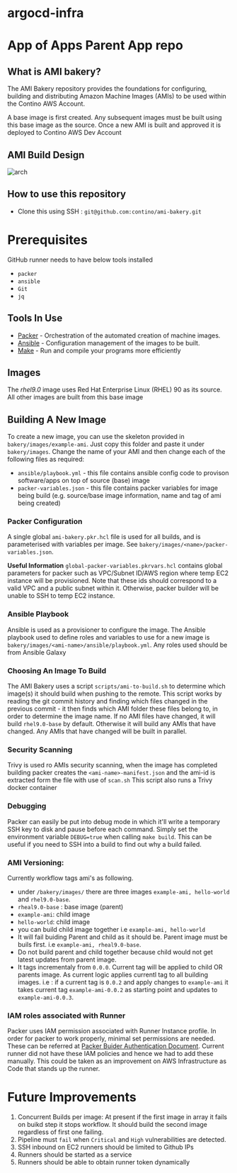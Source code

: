 # argocd-infra

# App of Apps Parent App repo

## What is AMI bakery?
The AMI Bakery repository provides the foundations for configuring, building and distributing Amazon Machine Images (AMIs) to be used within the Contino AWS Account.

A base image is first created. Any subsequent images must be built using this base image as the source. Once a new AMI is built and approved it is deployed to Contino AWS Dev Account

## AMI Build Design

![arch](assets/AMI-bakery-steps.svg)

## How to use this repository 
- Clone this using SSH : ```git@github.com:contino/ami-bakery.git```


# Prerequisites 
GitHub runner needs to have below tools installed 

* `packer`
* `ansible`
* `Git`
* `jq`

## Tools In Use
* [Packer](https://packer.io) - Orchestration of the automated creation of machine images.
* [Ansible](https://ansible.com) - Configuration management of the images to be built.
* [Make](https://www.gnu.org/software/make/manual/make.html) - Run and compile your programs more efficiently

## Images
The *rhel9.0* image uses Red Hat Enterprise Linux (RHEL) 90 as its source. 
All other images are built from this base image


## Building A New Image
To create a new image, you can use the skeleton provided in `bakery/images/example-ami`. Just copy this  folder and paste it under `bakery/images`. Change the name of your AMI and then change each of the following files as required:
* `ansible/playbook.yml` - this file contains ansible config code to provison software/apps on top of source (base) image
* `packer-variables.json` - this file contains packer variables for image being build (e.g. source/base image information, name and tag of ami being created)

### Packer Configuration
A single global `ami-bakery.pkr.hcl` file is used for all builds, and is parameterised with variables per image. See `bakery/images/<name>/packer-variables.json`.

**Useful Information** 
`global-packer-variables.pkrvars.hcl` contains global parameters for packer such as VPC/Subnet ID/AWS region where temp EC2 instance will be provisioned. Note that these ids should correspond to a valid VPC and a public subnet within it. Otherwise, packer builder will be unable to SSH to temp EC2 instance.


### Ansible Playbook
Ansible is used as a provisioner to configure the image. The Ansible playbook used to define roles and variables to use for a new image is `bakery/images/<ami-name>/ansible/playbook.yml`. Any roles used should be from Ansible Galaxy

### Choosing An Image To Build
The AMI Bakery uses a script `scripts/ami-to-build.sh` to determine which image(s) it should build when pushing to the remote. This script works by reading the git commit history and finding which files changed in the previous commit - it then finds which AMI folder these files belong to, in order to determine the image name.
If no AMI files have changed, it will build `rhel9.0-base` by default. Otherwise it will build any AMIs that have changed.
Any AMIs that have changed will be built in parallel.

### Security Scanning
Trivy is used ro AMIs security scanning, when the image has completed building packer creates the `<ami-name>-manifest.json` and the ami-id is extracted form the file with use of `scan.sh`
This script also runs a Trivy docker container 

### Debugging
Packer can easily be put into debug mode in which it'll write a temporary SSH key to disk and pause before each command. Simply set the environment variable `DEBUG=true` when calling `make build`. This can be useful if you need to SSH into a build to find out why a build failed.

### AMI Versioning:

Currently workflow tags ami's as following.
-   under `/bakery/images/` there are three images `example-ami, hello-world` and `rhel9.0-base`.
-   `rheal9.0-base` : base image (parent)
-   `example-ami`: child image
-   `hello-world`: child image
- you can build child image together i.e `example-ami, hello-world`
- It will fail buiding Parent and child as it should be. Parent image must be buils first.
 i.e `example-ami, rheal9.0-base`.
- Do not build parent and child together because child would not get latest updates from parent image.
- It tags incrementaly from `0.0.0`. Current tag will be applied to child OR parents image. As current logic applies currentl tag to all building images. 
i.e : if a current tag is `0.0.2` and apply changes to `example-ami` it takes current tag `example-ami-0.0.2` as starting point and updates to `example-ami-0.0.3`.


### IAM roles associated with Runner
Packer uses IAM permission associated with Runner Instance profile. In order for packer to work properly, minimal set permissions are needed. These can be referred at [Packer Buider Authentication Document](https://developer.hashicorp.com/packer/plugins/builders/amazon#authentication).
Current runner did not have these IAM policies and hence we had to add these manually. This could be taken as an improvement on AWS Infrastructure as Code that stands up the runner.


# Future Improvements
1. Concurrent Builds per image: At present if the first image in array it fails on buikd step it stops workflow.
It should build the second image regardless of first one failing.  
2. Pipeline must `fail` when `Critical` and `High` vulnerabilities are detected.
3. SSH inbound on EC2 runners should be limited to Github IPs
4. Runners should be started as a service
5. Runners should be able to obtain runner token dynamically

